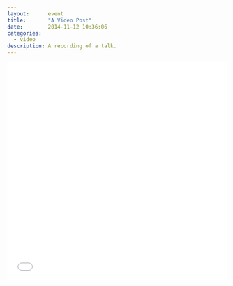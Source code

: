 ```yaml
---
layout:      event
title:       "A Video Post"
date:        2014-11-12 10:36:06
categories:
  - video
description: A recording of a talk.
---
```


<iframe width="100%" height="500" src="//www.youtube.com/embed/FJJ8hWDXWGs" frameborder="0" allowfullscreen></iframe>
